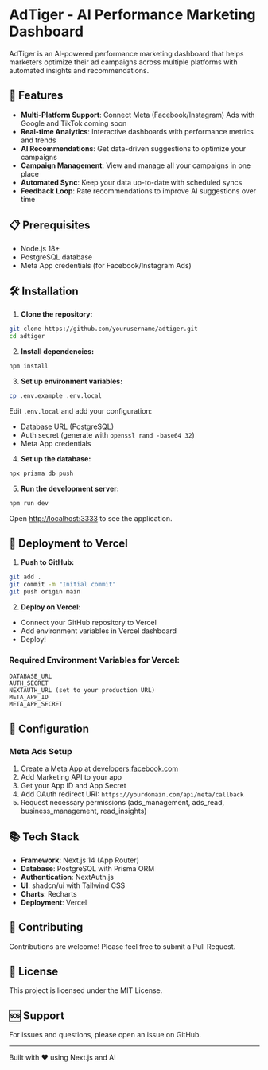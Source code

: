 # AdTiger - AI Performance Marketing Dashboard

AdTiger is an AI-powered performance marketing dashboard that helps marketers optimize their ad campaigns across multiple platforms with automated insights and recommendations.

## 🚀 Features

- **Multi-Platform Support**: Connect Meta (Facebook/Instagram) Ads with Google and TikTok coming soon
- **Real-time Analytics**: Interactive dashboards with performance metrics and trends
- **AI Recommendations**: Get data-driven suggestions to optimize your campaigns
- **Campaign Management**: View and manage all your campaigns in one place
- **Automated Sync**: Keep your data up-to-date with scheduled syncs
- **Feedback Loop**: Rate recommendations to improve AI suggestions over time

## 📋 Prerequisites

- Node.js 18+ 
- PostgreSQL database
- Meta App credentials (for Facebook/Instagram Ads)

## 🛠️ Installation

1. **Clone the repository:**
```bash
git clone https://github.com/yourusername/adtiger.git
cd adtiger
```

2. **Install dependencies:**
```bash
npm install
```

3. **Set up environment variables:**
```bash
cp .env.example .env.local
```

Edit `.env.local` and add your configuration:
- Database URL (PostgreSQL)
- Auth secret (generate with `openssl rand -base64 32`)
- Meta App credentials

4. **Set up the database:**
```bash
npx prisma db push
```

5. **Run the development server:**
```bash
npm run dev
```

Open [http://localhost:3333](http://localhost:3333) to see the application.

## 🚢 Deployment to Vercel

1. **Push to GitHub:**
```bash
git add .
git commit -m "Initial commit"
git push origin main
```

2. **Deploy on Vercel:**
- Connect your GitHub repository to Vercel
- Add environment variables in Vercel dashboard
- Deploy!

### Required Environment Variables for Vercel:

```
DATABASE_URL
AUTH_SECRET
NEXTAUTH_URL (set to your production URL)
META_APP_ID
META_APP_SECRET
```

## 🔧 Configuration

### Meta Ads Setup

1. Create a Meta App at [developers.facebook.com](https://developers.facebook.com)
2. Add Marketing API to your app
3. Get your App ID and App Secret
4. Add OAuth redirect URI: `https://yourdomain.com/api/meta/callback`
5. Request necessary permissions (ads_management, ads_read, business_management, read_insights)

## 📚 Tech Stack

- **Framework**: Next.js 14 (App Router)
- **Database**: PostgreSQL with Prisma ORM
- **Authentication**: NextAuth.js
- **UI**: shadcn/ui with Tailwind CSS
- **Charts**: Recharts
- **Deployment**: Vercel

## 🤝 Contributing

Contributions are welcome! Please feel free to submit a Pull Request.

## 📝 License

This project is licensed under the MIT License.

## 🆘 Support

For issues and questions, please open an issue on GitHub.

---

Built with ❤️ using Next.js and AI